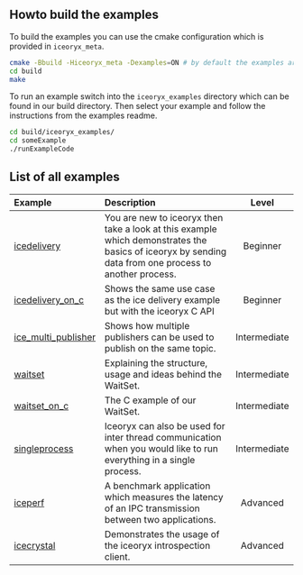 ## Howto build the examples

To build the examples you can use the cmake configuration which is provided
in `iceoryx_meta`.
```sh 
cmake -Bbuild -Hiceoryx_meta -Dexamples=ON # by default the examples are always build
cd build 
make
```

To run an example switch into the `iceoryx_examples` directory which can be 
found in our build directory. Then select your example and follow the instructions
from the examples readme.

```sh 
cd build/iceoryx_examples/
cd someExample
./runExampleCode
```

## List of all examples

| Example                                                | Description |Level |
|:-------------------------------------------------------|:------------|:----:|
|[icedelivery](./icedelivery/)                           | You are new to iceoryx then take a look at this example which demonstrates the basics of iceoryx by sending data from one process to another process. | Beginner |
|[icedelivery_on_c](./icedelivery_on_c/)                 | Shows the same use case as the ice delivery example but with the iceoryx C API  | Beginner |
|[ice_multi_publisher](./ice_multi_publisher/)           | Shows how multiple publishers can be used to publish on the same topic. | Intermediate |
|[waitset](./waitset/)                       | Explaining the structure, usage and ideas behind the WaitSet. | Intermediate |
|[waitset_on_c](./waitset_on_c/)                 | The C example of our WaitSet. | Intermediate |
|[singleprocess](./singleprocess/)                       | Iceoryx can also be used for inter thread communication when you would like to run everything in a single process. | Intermediate |
|[iceperf](./iceperf/)                                   | A benchmark application which measures the latency of an IPC transmission between two applications. | Advanced |
|[icecrystal](./icecrystal/)                             | Demonstrates the usage of the iceoryx introspection client. | Advanced |
